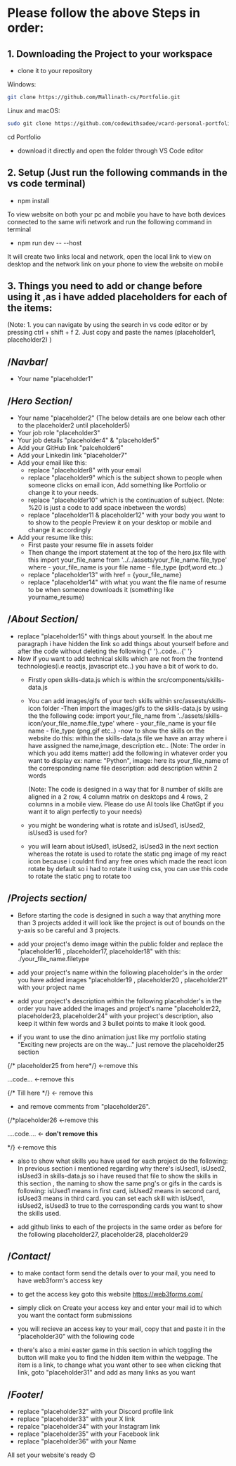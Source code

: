 
# Please follow the above Steps in order:

## 1. Downloading the Project to your workspace

- clone it to your repository

Windows:

```bash
git clone https://github.com/Mallinath-cs/Portfolio.git
```

Linux and macOS:

```bash
sudo git clone https://github.com/codewithsadee/vcard-personal-portfolio.git
```
cd Portfolio

- download it directly and open the folder through VS Code editor

## 2. Setup (Just run the following commands in the vs code terminal)

- npm install

To view website on both your pc and mobile you have to have both devices connected to the same wifi network and run the following command in terminal

- npm run dev -- --host

It will create two links local and network, open the local link to view on desktop and the network link on your phone to view the website on mobile


## 3. Things you need to add or change before using it ,as i have added placeholders for each of the items:
(Note: 
    1. you can navigate by using the search in vs code editor or by pressing ctrl + shift + f
    2. Just copy and paste the names (placeholder1, placeholder2)
)

## /*Navbar*/
- Your name "placeholder1"

## /*Hero Section*/
- Your name "placeholder2"
(The below details are one below each other to the placeholder2 until placeholder5)
- Your job role "placeholder3" 
- Your job details "placeholder4" & "placeholder5"
- Add your GitHub link "palceholder6"
- Add your Linkedin link "placeholder7"
- Add your email like this:
    - replace "placeholder8" with your email
    - replace "placeholder9" which is the subject shown to people when someone clicks on email icon, Add something like Portfolio or change it to your needs.
    - replace "placeholder10" which is the continuation of subject.
    (Note: %20 is just a code to add space inbetween the words)
    - replace "placeholder11 & placeholder12" with your body you want to to show to the people
    Preview it on your desktop or mobile and change it accordingly
- Add your resume like this:
    - First paste your resume file in assets folder
    - Then change the import statement at the top of the hero.jsx file with this import your_file_name from '../../assets/your_file_name.file_type'
        where - your_file_name is your file name
              - file_type (pdf,word etc..)
    - replace "placeholder13" with href = {your_file_name}
    - replace "placeholder14" with what you want the file name of resume to be when someone downloads it (something like yourname_resume)

## /*About Section*/
- replace "placeholder15" with things about yourself. In the about me paragraph i have hidden the link so add things about yourself before and after the code without deleting the following
{' '}..code...{' '}
- Now if you want to add technical skills which are not from the frontend technologies(i.e reactjs, javascript etc..) you have a bit of work to do.
    - Firstly open skills-data.js which is within the src/components/skills-data.js
    - You can add images/gifs of your tech skills within src/assests/skills-icon folder
    -Then import the images/gifs to the skills-data.js by using the the following code:
    import your_file_name from '../assets/skills-icon/your_file_name.file_type'
        where - your_file_name is your file name
                - file_type (png,gif etc..)
    -now to show the skills on the website do this:
        within the skills-data.js file we have an array where i have assigned the name,image, description etc..
        (Note: The order in which you add items matter)
        add the following in whatever order you want to display
        ex:
        name: "Python",
        image: here its your_file_name of the corresponding name file
        description: add description within 2 words

        (Note: The code is designed in a way that for 8 number of skills are aligned in a 2 row, 4 column matrix on desktops and 4 rows, 2 columns in a mobile view. Please do use AI tools like ChatGpt if you want it to align perfectly to your needs)
    - you might be wondering what is rotate and isUsed1, isUsed2, isUsed3 is used for?
    - you will learn about isUsed1, isUsed2, isUsed3 in the next section whereas the rotate is used to rotate the static png image of my react icon because i couldnt find any free ones which made the react icon rotate by default so i had to rotate it using css, you can use this code to rotate the static png to rotate too


## /*Projects section*/

- Before starting the code is designed in such a way that anything more than 3 projects added it will look like the project is out of bounds on the y-axis so be careful and 3 projects.

- add your project's demo image within the public folder and replace the "placeholder16 , placeholder17, placeholder18" with this: ./your_file_name.filetype

- add your project's name within the following placeholder's in the order you have added images
"placeholder19 , placeholder20 , placeholder21" with your project name

- add your project's description within the following placeholder's in the order you have added the images and project's name
"placeholder22, placeholder23, placeholder24" with your project's description, also keep it within few words and 3 bullet points to make it look good.

- if you want to use the dino animation just like my portfolio stating "Exciting new projects are on the way…" just remove the placeholder25 section

{/* placeholder25 from here*/} <-remove this

...code...  <-remove this

{/* Till here */} <- remove this


- and remove comments from "placeholder26". 

{/*placeholder26  <-remove this

....code....    <-  **don't remove this**

*/}  <-remove this


- also to show what skills you have used for each project do the following:
    In previous section i mentioned regarding why there's isUsed1, isUsed2, isUsed3 in skills-data.js so i have reused that file to show the skills in this section , the naming to show the same png's or gifs in the cards is following: isUsed1 means in first card, isUsed2 means in second card, isUsed3 means in third card. you can set each skill with isUsed1, isUsed2, isUsed3 to true to the corresponding cards you want to show the skills used.

- add github links to each of the projects in the same order as before for the following 
placeholder27, placeholder28, placeholder29


## /*Contact*/

- to make contact form send the details over to your mail, you need to have web3form's access key
- to get the access key goto this website https://web3forms.com/
- simply click on Create your access key and enter your mail id to which you want the contact form submissions
- you will recieve an access key to your mail, copy that and paste it in the "placeholder30" with the following code

- there's also a mini easter game in this section in which toggling the button will make you to find the hidden item within the webpage. The item is a link, to change what you want other to see when clicking that link, goto "placeholder31" and add as many links as you want

## /*Footer*/
- replace "placeholder32" with your Discord profile link
- replace "placeholder33" with your X link
- repalce "placeholder34" with your Instagram link
- replace "placeholder35" with your Facebook link
- replace "placeholder36" with your Name


All set your website's ready 😊
